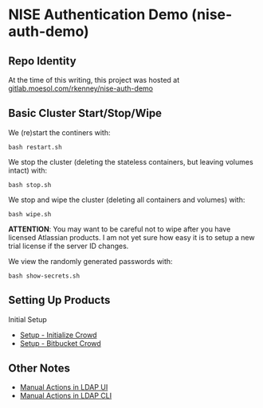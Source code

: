 # NISE Authentication Demo (nise-auth-demo)

## Repo Identity

At the time of this writing, this project was hosted at
[gitlab.moesol.com/rkenney/nise-auth-demo](https://gitlab.moesol.com/rkenney/nise-auth-demo)

## Basic Cluster Start/Stop/Wipe

We (re)start the continers with:

```
bash restart.sh
```

We stop the cluster (deleting the stateless containers, but leaving volumes intact) with:

```
bash stop.sh
```

We stop and wipe the cluster (deleting all containers and volumes) with:

```
bash wipe.sh
```

**ATTENTION**: You may want to be careful not to wipe after you have licensed Atlassian products.
I am not yet sure how easy it is to setup a new trial license if the server ID changes.

We view the randomly generated passwords with:

```
bash show-secrets.sh
```

## Setting Up Products

Initial Setup

* [Setup - Initialize Crowd](docs/Setup_Initialize-Crowd.md)
* [Setup - Bitbucket Crowd](docs/Setup_Bitbucket-Crowd.md)

## Other Notes

* [Manual Actions in LDAP UI](docs/Manual-Actions-in-LDAP-UI.md)
* [Manual Actions in LDAP CLI](docs/Manual-Actions-in-LDAP-CLI.md)

